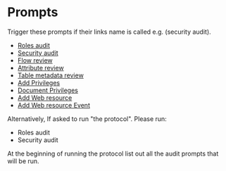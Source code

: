 # Prompts

Trigger these prompts if their links name is called e.g. (security audit).

- [Roles audit](roles.prompt.md)
- [Security audit](audit/security.prompt.md)
- [Flow review](modern-flows/modern-flows.prompt.md)
- [Attribute review](audit/attribute.prompt.md)
- [Table metadata review](NFR/nfr.prompt.md)
- [Add Privileges](roles/add-privileges.prompt.md)
- [Document Privileges](roles/document-privileges.prompt.md)
- [Add Web resource](web-resources/add-web-resource.prompt.md)
- [Add Web resource Event](web-resources/add-web-resource-event.prompt.md)

Alternatively, If asked to run "the protocol". Please run:
- Roles audit
- Security audit

At the beginning of running the protocol list out all the audit prompts that will be run.